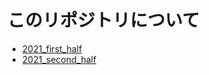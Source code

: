 # このリポジトリについて

- [2021_first_half](./2021_first_half/README.md)
- [2021_second_half](./2021_second_half/README.md)
